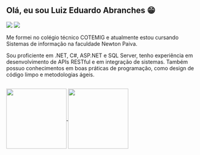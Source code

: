 ## Olá, eu sou Luiz Eduardo Abranches 😁

<div>
  <a href = "mailto:luizeduardoabranches@hotmail.com"><img src="https://img.shields.io/badge/-Gmail-%23333?style=for-the-badge&logo=gmail&logoColor=white"        target="_blank"></a>
  <a href = "https://www.linkedin.com/in/luiz-eduardo-abranches"><img src="https://img.shields.io/badge/LinkedIn-0077B5?style=for-the-badge&logo=linkedin&logoColor=white" target="_blank"></a>
</div>

Me formei no colégio técnico COTEMIG e atualmente estou cursando Sistemas de informação na faculdade Newton Paiva.

Sou proficiente em .NET, C#, ASP.NET e SQL Server, tenho experiência em desenvolvimento de APIs RESTful e em integração de sistemas. Também possuo conhecimentos em boas práticas de programação, como design de código limpo e metodologias ágeis.

##
  
<a href="https://github.com/luizeduardoabranches">
  <img height="160px" align="center" src="https://github-readme-stats.vercel.app/api/top-langs/?username=luizeduardoabranches&layout=compact&theme=discord_old_blurple"/>
</a>
<a href="https://github.com/luizeduardoabranches/buraco-nas-letras">
  <img height="160px" align="center" src="https://github-readme-stats.vercel.app/api/pin/?username=luizeduardoabranches&repo=buraco-nas-letras&theme=discord_old_blurple" />
</a>
